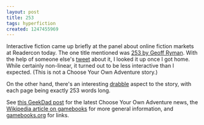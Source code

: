 ```yaml
---
layout: post
title: 253
tags: hyperfiction
created: 1247455969
---
```

Interactive fiction came up briefly at the panel about online fiction markets at Readercon today.  The one title mentioned was [253 by Geoff Ryman](http://www.ryman-novel.com/).  With the help of someone else's [tweet](http://twitter.com/jmcdaid/status/2599572395) about it, I looked it up once I got home.  While certainly non-linear, it turned out to be less interactive than I expected.  (This is not a Choose Your Own Adventure story.)

On the other hand, there's an interesting [drabble](http://en.wikipedia.org/wiki/Drabble) aspect to the story, with each page being exactly 253 words long.<!--break-->

See [this GeekDad post](http://www.wired.com/geekdad/2009/06/80s-throwback-choose-your-own-adventure-turns-30/) for the latest Choose Your Own Adventure news, the [Wikipedia article on gamebooks](http://en.wikipedia.org/wiki/Gamebook) for more general information, and [gamebooks.org](http://www.gamebooks.org/) for links.
